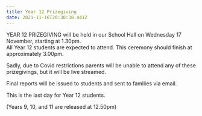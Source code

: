 ```yaml
---
title: Year 12 Prizegiving
date: 2021-11-16T20:30:38.441Z
---
```

YEAR 12 PRIZEGIVING will be held in our School Hall on Wednesday 17 November, starting at 1.30pm.  
All Year 12 students are expected to attend. This ceremony should finish at approximately 3.00pm.

Sadly, due to Covid restrictions parents will be unable to attend any of these prizegivings, but it will be live streamed. 

Final reports will be issued to students and sent to families via email. 

This is the last day for Year 12 students.

(Years 9, 10, and 11 are released at 12.50pm) 


